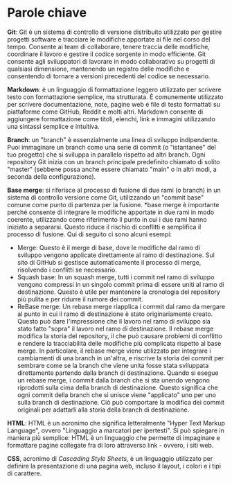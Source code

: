 # Parole chiave

**Git**: Git è un sistema di controllo di versione distribuito utilizzato per gestire progetti software e tracciare le modifiche apportate ai file nel corso del tempo. Consente ai team di collaborare, tenere traccia delle modifiche, coordinare il lavoro e gestire il codice sorgente in modo efficiente. Git consente agli sviluppatori di lavorare in modo collaborativo su progetti di qualsiasi dimensione, mantenendo un registro delle modifiche e consentendo di tornare a versioni precedenti del codice se necessario.

**Markdown**: è un linguaggio di formattazione leggero utilizzato per scrivere testo con formattazione semplice, ma strutturata. È comunemente utilizzato per scrivere documentazione, note, pagine web e file di testo formattati su piattaforme come GitHub, Reddit e molti altri. Markdown consente di aggiungere formattazione come titoli, elenchi, link e immagini utilizzando una sintassi semplice e intuitiva.

**Branch**: un "branch" è essenzialmente una linea di sviluppo indipendente. Puoi immaginare un branch come una serie di commit (o "istantanee" del tuo progetto) che si sviluppa in parallelo rispetto ad altri branch. Ogni repository Git inizia con un branch principale predefinito chiamato di solito "master" (sebbene possa anche essere chiamato "main" o in altri modi, a seconda della configurazione).

**Base merge**: si riferisce al processo di fusione di due rami (o branch) in un sistema di controllo versione come Git, utilizzando un "commit base" comune come punto di partenza per la fusione. \*base merge è importante perché consente di integrare le modifiche apportate in due rami in modo coerente, utilizzando come riferimento il punto in cui i due rami hanno iniziato a separarsi. Questo riduce il rischio di conflitti e semplifica il processo di fusione.
Qui di seguito ci sono alcuni esempi:

- Merge: Questo è il merge di base, dove le modifiche dal ramo di sviluppo vengono applicate direttamente al ramo di destinazione. Sul sito di GitHub si gestisce automaticamente il processo di merge, risolvendo i conflitti se necessario.
- Squash base: In un squash merge, tutti i commit nel ramo di sviluppo vengono compressi in un singolo commit prima di essere uniti al ramo di destinazione. Questo è utile per mantenere la cronologia del repository più pulita e per ridurre il rumore dei commit.
- ReBase merge: Un rebase merge riapplica i commit dal ramo da mergare al punto in cui il ramo di destinazione è stato originariamente creato. Questo può dare l'impressione che il lavoro nel ramo di sviluppo sia stato fatto "sopra" il lavoro nel ramo di destinazione. Il rebase merge modifica la storia del repository, il che può causare problemi di conflitto e rendere la tracciabilità delle modifiche più complicata rispetto al base merge. In particolare, il rebase merge viene utilizzato per integrare i cambiamenti di una branch in un'altra, e riscrive la storia dei commit per sembrare come se la branch che viene unita fosse stata sviluppata direttamente partendo dalla branch di destinazione. Quando si esegue un rebase merge, i commit dalla branch che si sta unendo vengono riprodotti sulla cima della branch di destinazione. Questo significa che ogni commit della branch che si unisce viene "applicato" uno per uno sulla branch di destinazione. Ciò può comportare la modifica dei commit originali per adattarli alla storia della branch di destinazione.

**HTML**: HTML è un acronimo che significa letteralmente "Hyper Text Markup
Language", ovvero "Linguaggio a marcatori per ipertesti". Si può spiegare
in maniera più semplice: HTML è un linguaggio che permette di impaginare e
formattare pagine collegate fra di loro attraverso link - ovvero, i siti
web.

**CSS**, acronimo di _Cascading Style Sheets_, è un linguaggio utilizzato per definire la presentazione di una pagina web, incluso il layout, i colori e i tipi di carattere.
